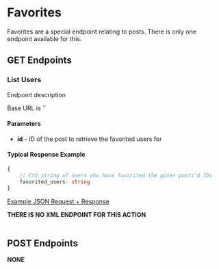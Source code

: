 # Favorites

Favorites are a special endpoint relating to posts. There is only one endpoint available for this.

## GET Endpoints

### List Users

Endpoint description

Base URL is ``

#### Parameters

- **id** - ID of the post to retrieve the favorited users for


#### Typical Response Example

```typescript
{   
    // CSV string of users who have favorited the given posts'd IDs
    favorited_users: string
}
```

[Example JSON Request + Response](https://e621.net/favorite/list_users.json?id=115)

**THERE IS NO XML ENDPOINT FOR THIS ACTION**
</br>
</br>

## POST Endpoints

**NONE**